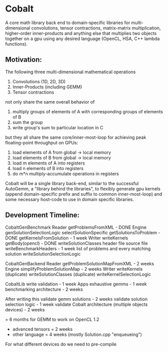 # Cobalt

A core math library back end to domain-specific libraries for multi-dimensional convolutions, tensor contractions, matrix-matrix multiplication, higher-order inner-products and anything else that multiplies two objects together on a gpu using any desired language (OpenCL, HSA, C++ lambda functions).

## Motivation:
The following three multi-dimensional mathematical operations

1) Convolutions (1D, 2D, 3D)
2) Inner-Products (including GEMM)
3) Tensor contractions

not only share the same overall behavior of

1) multiply groups of elements of A with corresponding groups of elements of B
2) sum the group
3) write group's sum to particular location in C

but they all share the same core/inner-most-loop for achieving peak floating-point throughput on GPUs:

1)	load elements of A from global -> local memory
2)	load elements of B from global -> local memory
3)	load m elements of A into registers
4)	load n elements of B into registers
5)	do m\*n multiply-accumulate operations in registers

Cobalt will be a single library back-end, similar to the successful AutoGemm, a "library behind the libraries", to flexibly generate gpu kernels (append domain-specific prefix and suffix to common inner-most-loop) and some necessary host-code to use in domain specific libraries.

## Development Timeline:

CobaltGenBenchmark
  Reader
    getProblemsFromXML - DONE
  Engine
    genSolutionSelectionLogic
      selectSolutionSpecific
    getSolutionsToProblem - DONE
    getKernelsFromSolution - 1 week
  Writer
    writeKernels
      getBody(opencl) - DONE
    writeSolutionClasses
      header file
      source file
    writeBenchmarkHeaders - 1 week
      list of problems and every matching solution
    writeSolutionSelectionLogic

CobaltGenBackend
  Reader
    getProblemSolutionMapFromXML - 2 weeks
  Engine
    simplifyProblemSolutionMap - 2 weeks
  Writer
    writeKernels (duplicate)
    writeSolutionClasses (duplicate)
    writeKernelSelectionLogic

CobaltLib
  write validation - 1 week
Apps
  exhaustive gemms - 1 week
  benchmarking architecture - 2 weeks

After writing this
validate gemm solutions - 2 weeks
validate solution selection logic - 1 week
validate Cobalt architecture (multiple objects devices) - 2 weeks

= 6 months for GEMM to work on OpenCL 1.2
+ advanced tensors = 2 weeks
+ other language = 4 weeks (mostly Solution.cpp "enqueueing")

For what different devices do we need to pre-compile
